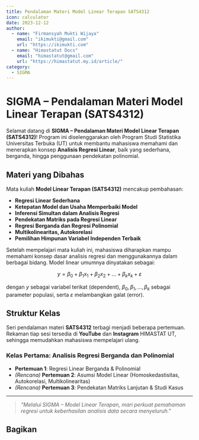 ```yaml
--- 
title: Pendalaman Materi Model Linear Terapan SATS4312
icon: calculator
date: 2023-12-12
author:
  - name: "Firmansyah Mukti Wijaya"
    email: "ikimukti@gmail.com"
    url: "https://ikimukti.com"
  - name: "Himastatut Docs"
    email: "himastatut@gmail.com"
    url: "https://himastatut.my.id/article/"
category:
  - SIGMA
--- 
```


# SIGMA – Pendalaman Materi Model Linear Terapan (SATS4312)

Selamat datang di **SIGMA – Pendalaman Materi Model Linear Terapan (SATS4312)**! Program ini diselenggarakan oleh Program Studi Statistika Universitas Terbuka (UT) untuk membantu mahasiswa memahami dan menerapkan konsep **Analisis Regresi Linear**, baik yang sederhana, berganda, hingga penggunaan pendekatan polinomial.

## Materi yang Dibahas
Mata kuliah **Model Linear Terapan (SATS4312)** mencakup pembahasan:

- **Regresi Linear Sederhana**  
- **Ketepatan Model dan Usaha Memperbaiki Model**  
- **Inferensi Simultan dalam Analisis Regresi**  
- **Pendekatan Matriks pada Regresi Linear**  
- **Regresi Berganda dan Regresi Polinomial**  
- **Multikolinearitas, Autokorelasi**  
- **Pemilihan Himpunan Variabel Independen Terbaik**

Setelah mempelajari mata kuliah ini, mahasiswa diharapkan mampu memahami konsep dasar analisis regresi dan menggunakannya dalam berbagai bidang. Model linear umumnya dinyatakan sebagai:

$$
y = \beta_0 + \beta_1 x_1 + \beta_2 x_2 + \dots + \beta_k x_k + \varepsilon
$$

dengan $y$ sebagai variabel terikat (dependent), $\beta_0, \beta_1, \dots, \beta_k$ sebagai parameter populasi, serta $\varepsilon$ melambangkan galat (error).

## Struktur Kelas
Seri pendalaman materi **SATS4312** terbagi menjadi beberapa pertemuan. Rekaman tiap sesi tersedia di **YouTube** dan **Instagram** HIMASTAT UT, sehingga memudahkan mahasiswa mempelajari ulang.

### Kelas Pertama: **Analisis Regresi Berganda dan Polinomial**
- **Pertemuan 1**: Regresi Linear Berganda & Polinomial
- *(Rencana)* **Pertemuan 2**: Asumsi Model Linear (Homoskedastisitas, Autokorelasi, Multikolinearitas)
- *(Rencana)* **Pertemuan 3**: Pendekatan Matriks Lanjutan & Studi Kasus

--- 

> *"Melalui SIGMA – Model Linear Terapan, mari perkuat pemahaman regresi untuk keberhasilan analisis data secara menyeluruh."*

<Catalog />


## Bagikan
<Share colorful />
<GitContributors />
<GitChangelog />